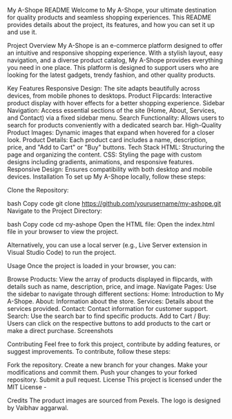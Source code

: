 My A-Shope README
Welcome to My A-Shope, your ultimate destination for quality products and seamless shopping experiences. 
This README provides details about the project, its features, and how you can set it up and use it.

Project Overview
My A-Shope is an e-commerce platform designed to offer an intuitive and responsive shopping experience. 
With a stylish layout, easy navigation, and a diverse product catalog, My A-Shope provides everything you need in one place. 
This platform is designed to support users who are looking for the latest gadgets, trendy fashion, and other quality products.

Key Features
Responsive Design: The site adapts beautifully across devices, from mobile phones to desktops.
Product Flipcards: Interactive product display with hover effects for a better shopping experience.
Sidebar Navigation: Access essential sections of the site (Home, About, Services, and Contact) via a fixed sidebar menu.
Search Functionality: Allows users to search for products conveniently with a dedicated search bar.
High-Quality Product Images: Dynamic images that expand when hovered for a closer look.
Product Details: Each product card includes a name, description, price, and "Add to Cart" or "Buy" buttons.
Tech Stack
HTML: Structuring the page and organizing the content.
CSS: Styling the page with custom designs including gradients, animations, and responsive features.
Responsive Design: Ensures compatibility with both desktop and mobile devices.
Installation
To set up My A-Shope locally, follow these steps:

Clone the Repository:

bash
Copy code
git clone https://github.com/yourusername/my-ashope.git
Navigate to the Project Directory:

bash
Copy code
cd my-ashope
Open the HTML file: Open the index.html file in your browser to view the project.

Alternatively, you can use a local server (e.g., Live Server extension in Visual Studio Code) to run the project.

Usage
Once the project is loaded in your browser, you can:

Browse Products: View the array of products displayed in flipcards, with details such as name, description, price, and image.
Navigate Pages: Use the sidebar to navigate through different sections:
Home: Introduction to My A-Shope.
About: Information about the store.
Services: Details about the services provided.
Contact: Contact information for customer support.
Search: Use the search bar to find specific products.
Add to Cart / Buy: Users can click on the respective buttons to add products to the cart or make a direct purchase.
Screenshots

Contributing
Feel free to fork this project, contribute by adding features, or suggest improvements. To contribute, follow these steps:

Fork the repository.
Create a new branch for your changes.
Make your modifications and commit them.
Push your changes to your forked repository.
Submit a pull request.
License
This project is licensed under the MIT License -

Credits
The product images are sourced from Pexels.
The logo is designed by Vaibhav aggarwal.

